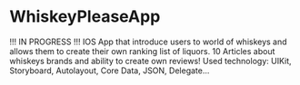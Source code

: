 # WhiskeyPleaseApp
!!! IN PROGRESS !!! IOS App that introduce users to world of whiskeys and allows them to create their own ranking list of liquors.
10 Articles about whiskeys brands and ability to create own reviews!
Used technology: UIKit, Storyboard, Autolayout, Core Data, JSON, Delegate...
